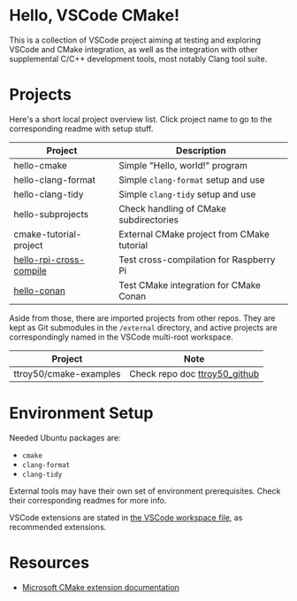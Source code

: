 # Hello, VSCode CMake!

This is a collection of VSCode project aiming at testing and exploring
VSCode and CMake integration, as well as the integration with other
supplemental C/C++ development tools, most notably Clang tool suite.

# Projects

Here's a short local project overview list. Click project name to go to
the corresponding readme with setup stuff.

|Project                    |Description
|---------------------------|-------------------------------------------
|hello-cmake                |Simple "Hello, world!" program
|hello-clang-format         |Simple `clang-format` setup and use
|hello-clang-tidy           |Simple `clang-tidy` setup and use
|hello-subprojects          |Check handling of CMake subdirectories
|cmake-tutorial-project     |External CMake project from CMake tutorial
|[hello-rpi-cross-compile]  |Test cross-compilation for Raspberry Pi
|[hello-conan]              |Test CMake integration for CMake Conan 

Aside from those, there are imported projects from other repos. They are
kept as Git submodules in the `/external` directory, and active projects
are correspondingly named in the VSCode multi-root workspace.

|Project                        |Note
|-------------------------------|---------------------------------------
|ttroy50/cmake-examples         |Check repo doc [ttroy50_github]

# Environment Setup

Needed Ubuntu packages are:

*   `cmake`
*   `clang-format`
*   `clang-tidy`

External tools may have their own set of environment prerequisites.
Check their corresponding readmes for more info.

VSCode extensions are stated in [the VSCode workspace
file](hello-vscode-cmake.code-workspace), as recommended extensions.

# Resources

*   [Microsoft CMake extension documentation][ms_cmake_ext_doc]

[ms_cmake_ext_doc]: <https://vector-of-bool.github.io/docs/vscode-cmake-tools/index.html>

[hello-rpi-cross-compile]: <hello-rpi-cross-compile/readme.md>
[hello-conan]: <hello-conan/readme.md>
[ttroy50_github]: <https://github.com/ttroy50/cmake-examples/README.adoc>
